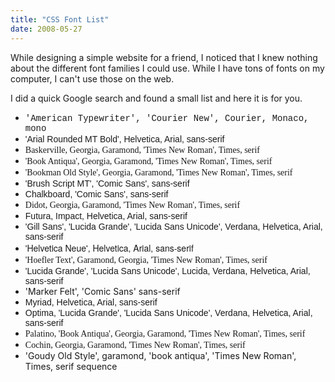 ```yaml
---
title: "CSS Font List"
date: 2008-05-27
---
```


While designing a simple website for a friend, I noticed that I knew nothing about the different font families I could use. While I have tons of fonts on my computer, I can't use those on the web.

I did a quick Google search and found a small list and here it is for you.

- <span style="font-family:'American Typewriter', 'Courier New', Courier, Monaco, mono">'American Typewriter', 'Courier New', Courier, Monaco, mono</span>
- <span style="font-family:'Arial Rounded MT Bold', Helvetica, Arial, sans-serif">'Arial Rounded MT Bold', Helvetica, Arial, sans-serif</span>
- <span style="font-family:Baskerville, Georgia, Garamond, 'Times New Roman', Times, serif">Baskerville, Georgia, Garamond, 'Times New Roman', Times, serif</span>
- <span style="font-family:'Book Antiqua', Georgia, Garamond, 'Times New Roman', Times, serif">'Book Antiqua', Georgia, Garamond, 'Times New Roman', Times, serif</span>
- <span style="font-family:'Bookman Old Style', Georgia, Garamond, 'Times New Roman', Times, serif">'Bookman Old Style', Georgia, Garamond, 'Times New Roman', Times, serif</span>
- <span style="font-family:'Brush Script MT', 'Comic Sans', sans-serif">'Brush Script MT', 'Comic Sans', sans-serif</span>
- <span style="font-family:Chalkboard, 'Comic Sans', sans-serif">Chalkboard, 'Comic Sans', sans-serif</span>
- <span style="font-family:Didot, Georgia, Garamond, 'Times New Roman', Times, serif">Didot, Georgia, Garamond, 'Times New Roman', Times, serif</span>
- <span style="font-family:Futura, Impact, Helvetica, Arial, sans-serif">Futura, Impact, Helvetica, Arial, sans-serif</span>
- <span style="font-family:'Gill Sans', 'Lucida Grande', 'Lucida Sans Unicode', Verdana, Helvetica, Arial, sans-serif">'Gill Sans', 'Lucida Grande', 'Lucida Sans Unicode', Verdana, Helvetica, Arial, sans-serif</span>
- <span style="font-family:'Helvetica Neue', Helvetica, Arial, sans-serif">'Helvetica Neue', Helvetica, Arial, sans-serif</span>
- <span style="font-family:'Hoefler Text', Garamond, Georgia, 'Times New Roman', Times, serif">'Hoefler Text', Garamond, Georgia, 'Times New Roman', Times, serif</span>
- <span style="font-family:'Lucida Grande', 'Lucida Sans Unicode', Lucida, Verdana, Helvetica, Arial, sans-serif">'Lucida Grande', 'Lucida Sans Unicode', Lucida, Verdana, Helvetica, Arial, sans-serif</span>
- <span style="font-family:'Marker Felt', 'Comic Sans' sans-serif">'Marker Felt', 'Comic Sans' sans-serif</span>
- <span style="font-family:Myriad, Helvetica, Arial, sans-serif">Myriad, Helvetica, Arial, sans-serif</span>
- <span style="font-family:Optima, 'Lucida Grande', 'Lucida Sans Unicode', Verdana, Helvetica, Arial, sans-serif">Optima, 'Lucida Grande', 'Lucida Sans Unicode', Verdana, Helvetica, Arial, sans-serif</span>
- <span style="font-family:Palatino, 'Book Antiqua', Georgia, Garamond, 'Times New Roman', Times, serif">Palatino, 'Book Antiqua', Georgia, Garamond, 'Times New Roman', Times, serif</span>
- <span style="font-family:Cochin, Georgia, Garamond, 'Times New Roman', Times, serif">Cochin, Georgia, Garamond, 'Times New Roman', Times, serif</span>
- <span style="font-family:'Goudy Old Style', garamond, 'book antiqua', 'Times New Roman', Times, serif sequence">'Goudy Old Style', garamond, 'book antiqua', 'Times New Roman', Times, serif sequence</span>
